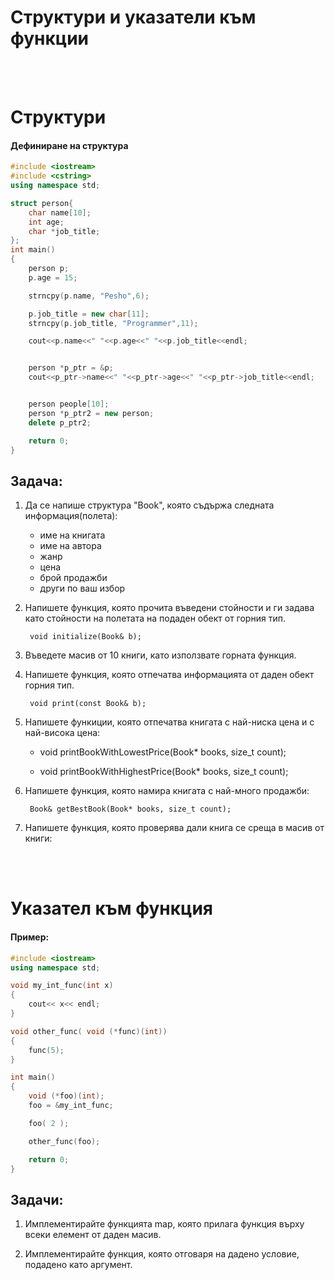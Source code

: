 # **Структури и указатели към функции**
<br />
<br />

# **Структури**
#### **Дефиниране на структура**
```cpp
#include <iostream>
#include <cstring>
using namespace std;

struct person{
    char name[10];
    int age;
    char *job_title;
};
int main()
{
    person p;
    p.age = 15;

    strncpy(p.name, "Pesho",6);

    p.job_title = new char[11];
    strncpy(p.job_title, "Programmer",11);

    cout<<p.name<<" "<<p.age<<" "<<p.job_title<<endl;


    person *p_ptr = &p;
    cout<<p_ptr->name<<" "<<p_ptr->age<<" "<<p_ptr->job_title<<endl;


    person people[10];
    person *p_ptr2 = new person;
    delete p_ptr2;

    return 0;
}

```

## Задача:

1) Да се напише структура "Book", която съдържа следната информация(полета):
	
	- име на книгата
	- име на автора
	- жанр
	- цена
	- брой продажби
	- други по ваш избор

2) Напишете функция, която прочита въведени стойности и ги задава като стойности на полетата 
   на подаден обект от горния тип.

		void initialize(Book& b);

3) Въведете масив от 10 книги, като използвате горната функция.

4) Напишете функция, която отпечатва информацията от даден обект горния тип.

		void print(const Book& b);

5) Напишете функиции, която отпечатва книгата с най-ниска цена и с най-висока цена:

	- void printBookWithLowestPrice(Book* books, size_t count);

	- void printBookWithHighestPrice(Book* books, size_t count);

6) Напишете функция, която намира книгата с най-много продажби:

		Book& getBestBook(Book* books, size_t count);

7) Напишете функция, която проверява дали книга се среща в масив от книги:

<br />
<br />

# **Указател към функция**
#### **Пример:**
```cpp
#include <iostream>
using namespace std;

void my_int_func(int x)
{
    cout<< x<< endl;
}

void other_func( void (*func)(int))
{
    func(5);
}

int main()
{
    void (*foo)(int);
    foo = &my_int_func;

    foo( 2 );

    other_func(foo);

    return 0;
}

```


## Задачи:
1) Имплементирайте функцията map, която прилага функция върху всеки елемент от даден масив.

2) Имплементирайте функция, която отговаря на дадено условие, подадено като аргумент.